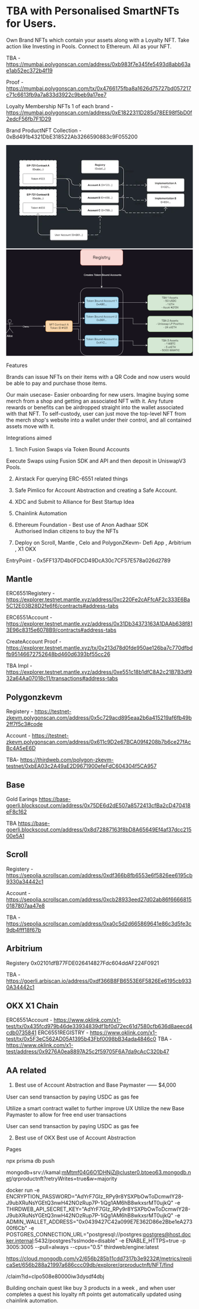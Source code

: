 # TBA with Personalised SmartNFTs for Users.

Own Brand NFTs which contain your assets along with a Loyalty NFT. 
Take action like Investing in Pools. Connect to Ethereum. All as your NFT.


TBA - https://mumbai.polygonscan.com/address/0xb983f7e345fe5493d8abb63ae1ab52ec372b4f19

Proof - https://mumbai.polygonscan.com/tx/0x4766175fba8a1626d75727bd057217c71c6613fb9a7a833d3922c9beb9a17ee7

Loyalty Membership NFTs 1 of each brand - https://mumbai.polygonscan.com/address/0xE1822311D285d78EE98f5bD0f2edcF56fb7F1D29

Brand ProductNFT Collection - 0xBd491b4321DbE318522Ab3266590883c9F055200

![ERC-6551 Structure](./public/image.png)
![Alt text](./public/registery.png)

Features

Brands can issue NFTs on their items with a QR Code and now users would be able to pay and purchase those items.

Our main usecase- Easier onboarding for new users. Imagine buying some merch from a shop and getting an associated NFT with it. Any future rewards or benefits can be airdropped straight into the wallet associated with that NFT. To self-custody, user can just move the top-level NFT from the merch shop's website into a wallet under their control, and all contained assets move with it.

Integrations aimed

1. 1inch Fusion Swaps via Token Bound Accounts

Execute Swaps using Fusion SDK and API and then deposit in UniswapV3 Pools.

2. Airstack 
For querying ERC-6551 related things

3. Safe Pimlico for Account Abstraction and creating a Safe Account.

3. XDC and Submit to Alliance for Best Startup Idea

4. Chainlink Automation

5. Ethereum Foundation - Best use of Anon Aadhaar SDK   
Authorised Indian citizens to buy the NFTs

6. Deploy on Scroll, Mantle , Celo and PolygonZKevm- Defi App , Arbitrium , X1 OKX

EntryPoint - 0x5FF137D4b0FDCD49DcA30c7CF57E578a026d2789

## Mantle
ERC6551Registery - https://explorer.testnet.mantle.xyz/address/0xc220Fe2cAFfcAF2c333E6Ba5C12E03B28D2fe6f6/contracts#address-tabs

ERC6551Account - https://explorer.testnet.mantle.xyz/address/0x31Db34373163A1DAAb638f813E96c8315e6078B9/contracts#address-tabs

CreateAccount Proof - https://explorer.testnet.mantle.xyz/tx/0x213d78d0fde950ae126ba7c770dfbdfb95146672752648bd460d6393bf55cc26

TBA Impl - https://explorer.testnet.mantle.xyz/address/0xe551c18b1dfC8A2c21B7B3df932a64Aa07018c11/transactions#address-tabs

## Polygonzkevm

Registery - https://testnet-zkevm.polygonscan.com/address/0x5c729acd895eaa2b6a415219af6fb49b2ff7f5c3#code

Account - https://testnet-zkevm.polygonscan.com/address/0x611c9D2e67BCA09f4208b7b6ce27fAcBc4A5eE6D

TBA- https://thirdweb.com/polygon-zkevm-testnet/0xbEA03c2A49aE2D9671900efeFdC604304f5CA957

## Base

Gold Earings https://base-goerli.blockscout.com/address/0x75DE6d2dE507a8572413cfBa2cD470418eF8c162

TBA https://base-goerli.blockscout.com/address/0x8d72887163f8bD8A65649Ef4af37dcc21500e5A1

## Scroll 

Registery - https://sepolia.scrollscan.com/address/0xdf366b8fb6553e6f5826ee6195cb9330a34442c1

Account - https://sepolia.scrollscan.com/address/0xcb28933eed27d02ab86f66668150187807aa47e8

TBA - https://sepolia.scrollscan.com/address/0xa0c5d2d665869641e86c3d5fe3c9db4fff18f67b

## Arbitrium 

Registery 0x02101dfB77FDE026414827Fdc604ddAF224F0921

TBA - https://goerli.arbiscan.io/address/0xdf366B8FB6553E6F5826Ee6195cb9330A34442c1


## OKX X1 Chain 

ERC6551Account - https://www.oklink.com/x1-test/tx/0x435fcd979b46de33934839df1bf0d72ec61d7580cfb636d8aeecd4cdb0735841
ERC6551REGISTRY - https://www.oklink.com/x1-test/tx/0x5F3eC562AD05A1395b43Fbf0098bB34ada4846c0
TBA - https://www.oklink.com/x1-test/address/0x9276A0ea8897A25c2f59705F6A7da9cAcC320b47


## AA related

1. Best use of Account Abstraction and Base Paymaster ⸺ $4,000

User can send transaction by paying USDC as gas fee

Utilize a smart contract wallet to further improve UX
Utilize the new Base Paymaster to allow for free end user transactions

User can send transaction by paying USDC as gas fee

2. Best use of OKX  Best use of Account Abstraction

Pages

npx prisma db push

mongodb+srv://kamal:mMtmf04G6O1DHNjZ@cluster0.btoeo63.mongodb.net/qrproductnft?retryWrites=true&w=majority
  

docker run -e ENCRYPTION_PASSWORD="AdYrF7GIz_RPy9r8YSXPbOwToDcmwIY28-J9ubXRuNsYGEtQ3nwH42NOzRup7P-1iQg1AM6hB8wkxsrMT0ujkQ" -e THIRDWEB_API_SECRET_KEY="AdYrF7GIz_RPy9r8YSXPbOwToDcmwIY28-J9ubXRuNsYGEtQ3nwH42NOzRup7P-1iQg1AM6hB8wkxsrMT0ujkQ" -e ADMIN_WALLET_ADDRESS="0x0439427C42a099E7E362D86e2Bbe1eA27300f6Cb" -e POSTGRES_CONNECTION_URL="postgresql://postgres:postgres@host.docker.internal:5432/postgres?sslmode=disable" -e ENABLE_HTTPS=true -p 3005:3005 --pull=always --cpus="0.5" thirdweb/engine:latest


https://cloud.mongodb.com/v2/656b285b11cdd7317b3e9232#/metrics/replicaSet/656b288a21997a686ccc09db/explorer/qrproductnft/NFT/find

/claim?id=clpo508e80000iw3dysdf4dbj


Building onchain quest like buy 3 products in a week , and when user completes a quest his loyalty nft points get automatically updated using chainlink automation.
